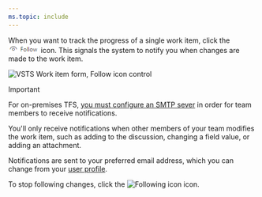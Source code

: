 ```yaml
---
ms.topic: include
---
```


When you want to track the progress of a single work item, click the ![Follow icon](../_img/icons/follow-icon.png) icon. This signals the system to notify you when changes are made to the work item.  

![VSTS Work item form, Follow icon control](/vsts/work/backlogs/_img/follow-work-item.png)  

> [!IMPORTANT]
>For on-premises TFS, [you must configure an SMTP sever](/tfs/server/admin/setup-customize-alerts) in order for team members to receive notifications.  

You'll only receive notifications when other members of your team modifies the work item, such as adding to the discussion, changing a field value, or adding an attachment. 

Notifications are sent to your preferred email address, which you can change from your [user profile](/vsts/organizations/settings/set-your-preferences).  

To stop following changes, click the ![Following icon](/vsts/work/_img/icons/following-icon.png)  icon.
 